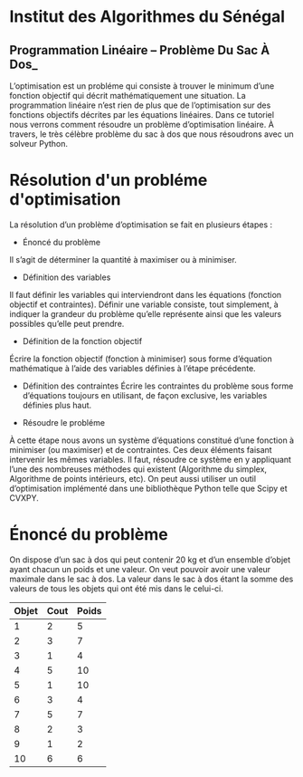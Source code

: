 
# Institut des Algorithmes du Sénégal
## Programmation Linéaire – Problème Du Sac À Dos_


L’optimisation est un probléme qui consiste à trouver le minimum d’une fonction objectif qui décrit mathématiquement une situation. La programmation linéaire n’est rien de plus que de l’optimisation sur des fonctions objectifs décrites par les équations linéaires. Dans ce tutoriel nous verrons comment résoudre un problème d’optimisation linéaire. À travers, le très célèbre problème du sac à dos que nous résoudrons avec un solveur Python. 

# Résolution d'un probléme d'optimisation

La résolution d’un problème d’optimisation se fait en plusieurs étapes :

- Énoncé du problème

Il s’agit de déterminer la quantité à maximiser ou à minimiser.

- Définition des variables

Il faut définir les variables qui interviendront dans les équations (fonction objectif et contraintes). Définir une variable consiste, tout simplement, à indiquer la grandeur du problème qu’elle représente ainsi que les valeurs possibles qu’elle peut prendre.

- Définition de la fonction objectif

Écrire la fonction objectif (fonction à minimiser) sous forme d’équation mathématique à l’aide des variables définies à l’étape précédente.

- Définition des contraintes
Écrire les contraintes du problème sous forme d’équations toujours en utilisant, de façon exclusive, les variables définies plus haut.

- Résoudre le probléme

À cette étape nous avons un système d’équations constitué d’une fonction à minimiser (ou maximiser) et de contraintes. Ces deux éléments faisant intervenir les mêmes variables. Il faut, résoudre ce système en y appliquant l’une des nombreuses méthodes qui existent (Algorithme du simplex, Algorithme de points intérieurs, etc). On peut aussi utiliser un outil d’optimisation implémenté dans une bibliothèque Python telle que Scipy et CVXPY.

# Énoncé du problème

On dispose d’un sac à dos qui peut contenir 20 kg et d’un ensemble d’objet ayant chacun un poids et une valeur.
On veut pouvoir avoir une valeur maximale dans le sac à dos. La valeur dans le sac à dos étant la somme des valeurs de tous les objets qui ont été mis dans le celui-ci.

| Objet                                | Cout                                 | Poids                                |
| ------------------------------------ | ------------------------------------ | ------------------------------------ |
| 1 | 2 | 5|
| 2 | 3 | 7|
| 3 | 1 | 4 |
| 4 | 5 | 10 |
| 5 | 1 | 10 |
| 6 | 3 | 4 |
| 7 | 5 | 7 |
| 8 | 2 | 3 |
| 9 | 1 | 2 |
| 10 | 6 | 6 |

